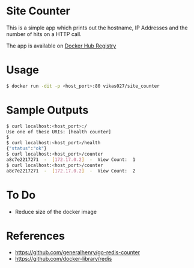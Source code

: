# Site Counter
This is a simple app which prints out the hostname, IP Addresses and the number of hits on a HTTP call.

The app is available on [Docker Hub Registry](https://cloud.docker.com/repository/docker/vikas027/site-counter)

# Usage
```bash
$ docker run -dit -p <host_port>:80 vikas027/site_counter
```

# Sample Outputs
```bash
$ curl localhost:<host_port>:/
Use one of these URIs: [health counter]
$
$ curl localhost:<host_port>/health
{"status":"ok"}
$ curl localhost:<host_port>/counter
a8c7e2217271  -  [172.17.0.2]  -  View Count:  1
$ curl localhost:<host_port>/counter
a8c7e2217271  -  [172.17.0.2]  -  View Count:  2
```

# To Do
- Reduce size of the docker image

# References
- https://github.com/generalhenry/go-redis-counter
- https://github.com/docker-library/redis
